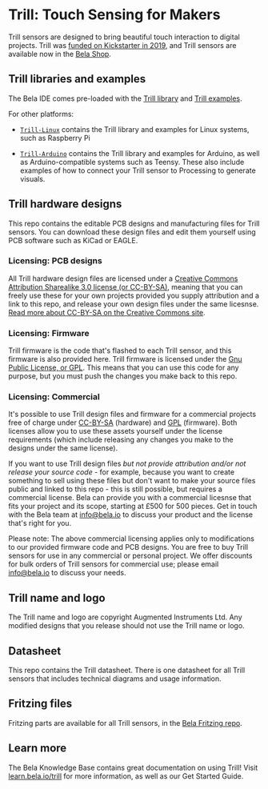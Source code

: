 # Trill: Touch Sensing for Makers

Trill sensors are designed to bring beautiful touch interaction to digital projects. Trill was [funded on Kickstarter in 2019](https://www.kickstarter.com/projects/423153472/trill-touch-sensing-for-makers), and Trill sensors are available now in the [Bela Shop](https://shop.bela.io/collections/trill).

## Trill libraries and examples

The Bela IDE comes pre-loaded with the [Trill library](https://github.com/BelaPlatform/Bela/tree/master/libraries/Trill) and [Trill examples](https://github.com/BelaPlatform/Bela/tree/master/examples/Trill).

For other platforms:

- [`Trill-Linux`](https://github.com/BelaPlatform/Trill-Linux) contains the Trill library and examples for Linux systems, such as Raspberry Pi

- [`Trill-Arduino`](https://github.com/BelaPlatform/Trill-Arduino) contains the Trill library and examples for Arduino, as well as Arduino-compatible systems such as Teensy. These also include examples of how to connect your Trill sensor to Processing to generate visuals.

## Trill hardware designs

This repo contains the editable PCB designs and manufacturing files for Trill sensors. You can download these design files and edit them yourself using PCB software such as KiCad or EAGLE.

### Licensing: PCB designs

All Trill hardware design files are licensed under a [Creative Commons Attribution Sharealike 3.0 license (or CC-BY-SA)](http://creativecommons.org/licenses/by-sa/3.0/), meaning that you can freely use these for your own projects provided you supply attribution and a link to this repo, and release your own design files under the same licesnse. [Read more about CC-BY-SA on the Creative Commons site](http://creativecommons.org/licenses/by-sa/3.0/).

### Licensing: Firmware

Trill firmware is the code that's flashed to each Trill sensor, and this firmware is also provided here. Trill firmware is licensed under the [Gnu Public License, or GPL](https://www.gnu.org/licenses/gpl-3.0.en.html). This means that you can use this code for any purpose, but you must push the changes you make back to this repo. 

### Licensing: Commercial

It's possible to use Trill design files and firmware for a commercial projects free of charge under [CC-BY-SA](http://creativecommons.org/licenses/by-sa/3.0/) (hardware) and [GPL](https://www.gnu.org/licenses/gpl-3.0.en.html) (firmware). Both licenses allow you to use these assets yourself under the license requirements (which include releasing any changes you make to the designs under the same license).

If you want to use Trill design files *but not provide attribution and/or not release your source code* - for example, because you want to create something to sell using these files but don't want to make your source files public and linked to this repo - this is still possible, but requires a commercial license. Bela can provide you with a commercial licesnse that fits your project and its scope, starting at £500 for 500 pieces. Get in touch with the Bela team at info@bela.io to discuss your product and the license that's right for you. 

Please note: The above commercial licensing applies only to modifications to our provided firmware code and PCB designs. You are free to buy Trill sensors for use in any commercial or personal project. We offer discounts for bulk orders of Trill sensors for commercial use; please email info@bela.io to discuss your needs.

## Trill name and logo 

The Trill name and logo are copyright Augmented Instruments Ltd. Any modified designs that you release should not use the Trill name or logo.

## Datasheet

This repo contains the Trill datasheet. There is one datasheet for all Trill sensors that includes technical diagrams and usage information. 

## Fritzing files

Fritzing parts are available for all Trill sensors, in the [Bela Fritzing repo](https://github.com/belaplatform/fritzing).

## Learn more

The Bela Knowledge Base contains great documentation on using Trill! Visit [learn.bela.io/trill](https://learn.bela.io/trill) for more information, as well as our Get Started Guide.
